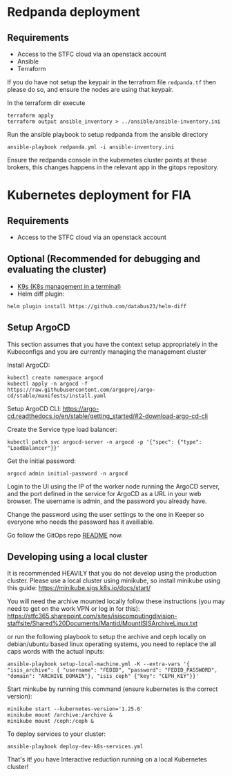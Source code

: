 # Redpanda deployment

Requirements
------------
- Access to the STFC cloud via an openstack account
- Ansible
- Terraform

If you do have not setup the keypair in the terrafrom file `redpanda.tf` then please do so, and ensure the nodes are using that keypair.

In the terraform dir execute
```
terraform apply
terraform output ansible_inventory > ../ansible/ansible-inventory.ini
```

Run the ansible playbook to setup redpanda from the ansible directory
```
ansible-playbook redpanda.yml -i ansible-inventory.ini
```

Ensure the redpanda console in the kubernetes cluster points at these brokers, this changes happens in the relevant app in the gitops repository.


# Kubernetes deployment for FIA

Requirements
-------------

- Access to the STFC cloud via an openstack account

Optional (Recommended for debugging and evaluating the cluster)
----------------------------------------------------------------

- [K9s (K8s management in a terminal)](https://k9scli.io/topics/install/)
- Helm diff plugin:
```shell
helm plugin install https://github.com/databus23/helm-diff
```

Setup ArgoCD
------------

This section assumes that you have the context setup appropriately in the Kubeconfigs and you are currently managing the management cluster

Install ArgoCD:
```shell
kubectl create namespace argocd
kubectl apply -n argocd -f https://raw.githubusercontent.com/argoproj/argo-cd/stable/manifests/install.yaml
```

Setup ArgoCD CLI: https://argo-cd.readthedocs.io/en/stable/getting_started/#2-download-argo-cd-cli

Create the Service type load balancer:
```shell
kubectl patch svc argocd-server -n argocd -p '{"spec": {"type": "LoadBalancer"}}'
```

Get the initial password:
```
argocd admin initial-password -n argocd
```

Login to the UI using the IP of the worker node running the ArgoCD server, and the port defined in the service for ArgoCD as a URL in your web browser. The username is admin, and the password you already have.

Change the password using the user settings to the one in Keeper so everyone who needs the password has it availiable.

Go follow the GitOps repo [README](https://github.com/interactivereduction/gitops) now.

Developing using a local cluster
--------------------------------

It is recommended HEAVILY that you do not develop using the production cluster. Please use a local cluster using minikube, so install minikube using this guide: <https://minikube.sigs.k8s.io/docs/start/>

You will need the archive mounted locally follow these instructions (you may need to get on the work VPN or log in for this): <https://stfc365.sharepoint.com/sites/isiscomputingdivision-staffsite/Shared%20Documents/Mantid/MountISISArchiveLinux.txt>

or run the following playbook to setup the archive and ceph locally on debian/ubuntu based linux operating systems, you need to replace the all caps words with the actual inputs:
```shell
ansible-playbook setup-local-machine.yml -K --extra-vars '{ "isis_archive": { "username": "FEDID", "password": "FEDID_PASSWORD", "domain": "ARCHIVE_DOMAIN"}, "isis_ceph" {"key": "CEPH_KEY"}}'
```

Start minkube by running this command (ensure kubernetes is the correct version):

```shell
minikube start --kubernetes-version='1.25.6'
minikube mount /archive:/archive &
minikube mount /ceph:/ceph &
```

To deploy services to your cluster:
```shell
ansible-playbook deploy-dev-k8s-services.yml
```

That's it! you have Interactive reduction running on a local Kubernetes cluster!


